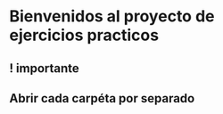 <h1>Bienvenidos al proyecto de ejercicios practicos</h1>

<h2>! importante </h2>
<h2>Abrir cada carpéta por separado </h2>
